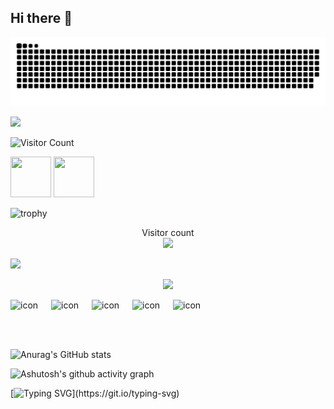 ## Hi there 👋


<picture>
  <source media="(prefers-color-scheme: dark)" srcset="https://raw.githubusercontent.com/kinho6119/kinho6119/output/github-contribution-grid-snake-dark.svg">
  <source media="(prefers-color-scheme: light)" srcset="https://raw.githubusercontent.com/kinho6119/kinho6119/output/github-contribution-grid-snake.svg">
  <img alt="github contribution grid snake animation" src="https://raw.githubusercontent.com/kinho6119/kinho6119/output/github-contribution-grid-snake.svg">
</picture>

![](https://komarev.com/ghpvc/?username=kinho6119&color=539bee)

![Visitor Count](https://profile-counter.glitch.me/kinho6119/count.svg)


<img src="https://cdn.jsdelivr.net/gh/devicons/devicon@latest/icons/c/c-original.svg" width="65" height="65"/>

<img src="https://api.iconify.design/vscode-icons:file-type-xmake.svg" width="65" height="65"/>

![trophy](https://github-profile-trophy.vercel.app/?username=kinho6119&theme=dark_dimmed)
      

<p align="center"> 
  Visitor count<br>
  <img src="https://profile-counter.glitch.me/kinho6119/count.svg" />
</p>

<img src="https://skillicons.dev/icons?i=c,cpp,linux,qt,sqlite,vscode,git,python,astro,azure,windows,visualstudio,vercel,vim,ubuntu,md,github,anaconda,bash,cmake,cloudflare,css,docker,gmail,gitlab,githubactions,html,gcp,powershell,npm,pnpm,pytorch,tensorflow,yarn,js" /><br>

<p align="center">
  <a href="https://skillicons.dev">
    <img src="https://skillicons.dev/icons?i=c,cpp,linux,qt,sqlite,vscode,git,python,astro,azure,windows,visualstudio,vercel,vim,ubuntu,md,github,anaconda,bash,cmake,cloudflare,css,docker,gmail,gitlab,githubactions,html,gcp,powershell,npm,pnpm,pytorch,tensorflow,yarn,js" />
  </a>
</p>

<div style="display: flex; align-items: flex-start;"><img src="https://techstack-generator.vercel.app/cpp-icon.svg" alt="icon" width="65" height="65" /><img src="https://techstack-generator.vercel.app/csharp-icon.svg" alt="icon" width="65" height="65" /><img src="https://techstack-generator.vercel.app/github-icon.svg" alt="icon" width="65" height="65" /><img src="https://techstack-generator.vercel.app/python-icon.svg" alt="icon" width="65" height="65" /><img src="https://techstack-generator.vercel.app/docker-icon.svg" alt="icon" width="65" height="65" /></div>



![Anurag's GitHub stats](https://github-readme-stats.vercel.app/api?username=kinho6119&show_icons=true&theme=github_dark_dimmed&bg_color=22272d)

![Ashutosh's github activity graph](https://github-readme-activity-graph.vercel.app/graph?username=kinho6119&theme=react&bg_color=22272d&line=539bee&title_color=539bee&point=539bee)


[![Typing SVG](https://readme-typing-svg.demolab.com?font=Fira+Code&size=30&duration=1000&pause=1000&color=539BEE&background=22272D00&center=false&vCenter=false&multiline=true&repeat=false&random=false&width=500&height=230&separator=%3D&lines=%23include+%3Cstdio.h%3E%3Dint+main(void)%3D%7B%3D&nbsp;&nbsp;&nbsp;&nbsp;printf(%22hello+world!%5Cn%22);%3D&nbsp;&nbsp;&nbsp;&nbsp;return+0;%3D%7D)](https://git.io/typing-svg)



<!--START_SECTION:waka-->
<!--END_SECTION:waka-->

<!--
**kinho6119/kinho6119** is a ✨ _special_ ✨ repository because its `README.md` (this file) appears on your GitHub profile.

Here are some ideas to get you started:

- 🔭 I’m currently working on ...
- 🌱 I’m currently learning ...
- 👯 I’m looking to collaborate on ...
- 🤔 I’m looking for help with ...
- 💬 Ask me about ...
- 📫 How to reach me: ...
- 😄 Pronouns: ...
- ⚡ Fun fact: ...
-->
